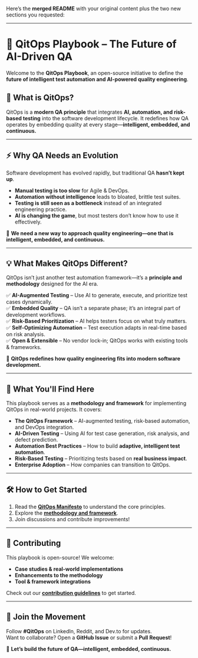 Here’s the **merged README** with your original content plus the two new sections you requested:  

---

# 🚀 QitOps Playbook – The Future of AI-Driven QA  

Welcome to the **QitOps Playbook**, an open-source initiative to define the **future of intelligent test automation and AI-powered quality engineering**.  

## **🌟 What is QitOps?**  
QitOps is a **modern QA principle** that integrates **AI, automation, and risk-based testing** into the software development lifecycle. It redefines how QA operates by embedding quality at every stage—**intelligent, embedded, and continuous.**  

---

## **⚡ Why QA Needs an Evolution**  
Software development has evolved rapidly, but traditional QA **hasn’t kept up**.  

- **Manual testing is too slow** for Agile & DevOps.  
- **Automation without intelligence** leads to bloated, brittle test suites.  
- **Testing is still seen as a bottleneck** instead of an integrated engineering practice.  
- **AI is changing the game**, but most testers don’t know how to use it effectively.  

🚨 **We need a new way to approach quality engineering—one that is intelligent, embedded, and continuous.**  

---

## **💡 What Makes QitOps Different?**  
QitOps isn’t just another test automation framework—it’s a **principle and methodology** designed for the AI era.  

✅ **AI-Augmented Testing** – Use AI to generate, execute, and prioritize test cases dynamically.  
✅ **Embedded Quality** – QA isn’t a separate phase; it’s an integral part of development workflows.  
✅ **Risk-Based Prioritization** – AI helps testers focus on what truly matters.  
✅ **Self-Optimizing Automation** – Test execution adapts in real-time based on risk analysis.  
✅ **Open & Extensible** – No vendor lock-in; QitOps works with existing tools & frameworks.  

🚀 **QitOps redefines how quality engineering fits into modern software development.**  

---

## **📖 What You'll Find Here**  
This playbook serves as a **methodology and framework** for implementing QitOps in real-world projects. It covers:  
- **The QitOps Framework** – AI-augmented testing, risk-based automation, and DevOps integration.  
- **AI-Driven Testing** – Using AI for test case generation, risk analysis, and defect prediction.  
- **Automation Best Practices** – How to build **adaptive, intelligent test automation**.  
- **Risk-Based Testing** – Prioritizing tests based on **real business impact**.  
- **Enterprise Adoption** – How companies can transition to QitOps.  

---

## **🛠️ How to Get Started**  
1. Read the **[QitOps Manifesto](MANIFESTO.md)** to understand the core principles.  
2. Explore the **[methodology and framework](framework/qitops-methodology.md)**.  
3. Join discussions and contribute improvements!  

---

## **🤝 Contributing**  
This playbook is open-source! We welcome:  
- **Case studies & real-world implementations**  
- **Enhancements to the methodology**  
- **Tool & framework integrations**  

Check out our **[contribution guidelines](CONTRIBUTING.md)** to get started.  

---

## **📌 Join the Movement**  
Follow **#QitOps** on LinkedIn, Reddit, and Dev.to for updates.  
Want to collaborate? Open a **GitHub Issue** or submit a **Pull Request**!  

🚀 **Let’s build the future of QA—intelligent, embedded, continuous.**  